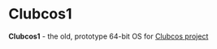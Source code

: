 # Clubcos1

**Clubcos1** - the old, prototype 64-bit OS for [Clubcos project](https://github.com/dlarudgus20/Clubcos)

